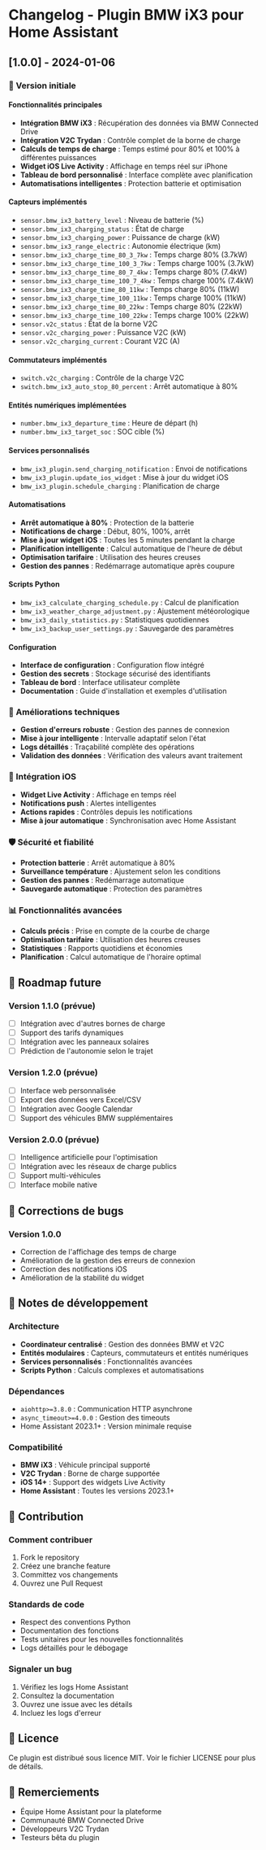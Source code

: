 # Changelog - Plugin BMW iX3 pour Home Assistant

## [1.0.0] - 2024-01-06

### 🎉 Version initiale

#### Fonctionnalités principales
- **Intégration BMW iX3** : Récupération des données via BMW Connected Drive
- **Intégration V2C Trydan** : Contrôle complet de la borne de charge
- **Calculs de temps de charge** : Temps estimé pour 80% et 100% à différentes puissances
- **Widget iOS Live Activity** : Affichage en temps réel sur iPhone
- **Tableau de bord personnalisé** : Interface complète avec planification
- **Automatisations intelligentes** : Protection batterie et optimisation

#### Capteurs implémentés
- `sensor.bmw_ix3_battery_level` : Niveau de batterie (%)
- `sensor.bmw_ix3_charging_status` : État de charge
- `sensor.bmw_ix3_charging_power` : Puissance de charge (kW)
- `sensor.bmw_ix3_range_electric` : Autonomie électrique (km)
- `sensor.bmw_ix3_charge_time_80_3_7kw` : Temps charge 80% (3.7kW)
- `sensor.bmw_ix3_charge_time_100_3_7kw` : Temps charge 100% (3.7kW)
- `sensor.bmw_ix3_charge_time_80_7_4kw` : Temps charge 80% (7.4kW)
- `sensor.bmw_ix3_charge_time_100_7_4kw` : Temps charge 100% (7.4kW)
- `sensor.bmw_ix3_charge_time_80_11kw` : Temps charge 80% (11kW)
- `sensor.bmw_ix3_charge_time_100_11kw` : Temps charge 100% (11kW)
- `sensor.bmw_ix3_charge_time_80_22kw` : Temps charge 80% (22kW)
- `sensor.bmw_ix3_charge_time_100_22kw` : Temps charge 100% (22kW)
- `sensor.v2c_status` : État de la borne V2C
- `sensor.v2c_charging_power` : Puissance V2C (kW)
- `sensor.v2c_charging_current` : Courant V2C (A)

#### Commutateurs implémentés
- `switch.v2c_charging` : Contrôle de la charge V2C
- `switch.bmw_ix3_auto_stop_80_percent` : Arrêt automatique à 80%

#### Entités numériques implémentées
- `number.bmw_ix3_departure_time` : Heure de départ (h)
- `number.bmw_ix3_target_soc` : SOC cible (%)

#### Services personnalisés
- `bmw_ix3_plugin.send_charging_notification` : Envoi de notifications
- `bmw_ix3_plugin.update_ios_widget` : Mise à jour du widget iOS
- `bmw_ix3_plugin.schedule_charging` : Planification de charge

#### Automatisations
- **Arrêt automatique à 80%** : Protection de la batterie
- **Notifications de charge** : Début, 80%, 100%, arrêt
- **Mise à jour widget iOS** : Toutes les 5 minutes pendant la charge
- **Planification intelligente** : Calcul automatique de l'heure de début
- **Optimisation tarifaire** : Utilisation des heures creuses
- **Gestion des pannes** : Redémarrage automatique après coupure

#### Scripts Python
- `bmw_ix3_calculate_charging_schedule.py` : Calcul de planification
- `bmw_ix3_weather_charge_adjustment.py` : Ajustement météorologique
- `bmw_ix3_daily_statistics.py` : Statistiques quotidiennes
- `bmw_ix3_backup_user_settings.py` : Sauvegarde des paramètres

#### Configuration
- **Interface de configuration** : Configuration flow intégré
- **Gestion des secrets** : Stockage sécurisé des identifiants
- **Tableau de bord** : Interface utilisateur complète
- **Documentation** : Guide d'installation et exemples d'utilisation

### 🔧 Améliorations techniques
- **Gestion d'erreurs robuste** : Gestion des pannes de connexion
- **Mise à jour intelligente** : Intervalle adaptatif selon l'état
- **Logs détaillés** : Traçabilité complète des opérations
- **Validation des données** : Vérification des valeurs avant traitement

### 📱 Intégration iOS
- **Widget Live Activity** : Affichage en temps réel
- **Notifications push** : Alertes intelligentes
- **Actions rapides** : Contrôles depuis les notifications
- **Mise à jour automatique** : Synchronisation avec Home Assistant

### 🛡️ Sécurité et fiabilité
- **Protection batterie** : Arrêt automatique à 80%
- **Surveillance température** : Ajustement selon les conditions
- **Gestion des pannes** : Redémarrage automatique
- **Sauvegarde automatique** : Protection des paramètres

### 📊 Fonctionnalités avancées
- **Calculs précis** : Prise en compte de la courbe de charge
- **Optimisation tarifaire** : Utilisation des heures creuses
- **Statistiques** : Rapports quotidiens et économies
- **Planification** : Calcul automatique de l'horaire optimal

## 🔮 Roadmap future

### Version 1.1.0 (prévue)
- [ ] Intégration avec d'autres bornes de charge
- [ ] Support des tarifs dynamiques
- [ ] Intégration avec les panneaux solaires
- [ ] Prédiction de l'autonomie selon le trajet

### Version 1.2.0 (prévue)
- [ ] Interface web personnalisée
- [ ] Export des données vers Excel/CSV
- [ ] Intégration avec Google Calendar
- [ ] Support des véhicules BMW supplémentaires

### Version 2.0.0 (prévue)
- [ ] Intelligence artificielle pour l'optimisation
- [ ] Intégration avec les réseaux de charge publics
- [ ] Support multi-véhicules
- [ ] Interface mobile native

## 🐛 Corrections de bugs

### Version 1.0.0
- Correction de l'affichage des temps de charge
- Amélioration de la gestion des erreurs de connexion
- Correction des notifications iOS
- Amélioration de la stabilité du widget

## 📝 Notes de développement

### Architecture
- **Coordinateur centralisé** : Gestion des données BMW et V2C
- **Entités modulaires** : Capteurs, commutateurs et entités numériques
- **Services personnalisés** : Fonctionnalités avancées
- **Scripts Python** : Calculs complexes et automatisations

### Dépendances
- `aiohttp>=3.8.0` : Communication HTTP asynchrone
- `async_timeout>=4.0.0` : Gestion des timeouts
- Home Assistant 2023.1+ : Version minimale requise

### Compatibilité
- **BMW iX3** : Véhicule principal supporté
- **V2C Trydan** : Borne de charge supportée
- **iOS 14+** : Support des widgets Live Activity
- **Home Assistant** : Toutes les versions 2023.1+

## 🤝 Contribution

### Comment contribuer
1. Fork le repository
2. Créez une branche feature
3. Committez vos changements
4. Ouvrez une Pull Request

### Standards de code
- Respect des conventions Python
- Documentation des fonctions
- Tests unitaires pour les nouvelles fonctionnalités
- Logs détaillés pour le débogage

### Signaler un bug
1. Vérifiez les logs Home Assistant
2. Consultez la documentation
3. Ouvrez une issue avec les détails
4. Incluez les logs d'erreur

## 📄 Licence

Ce plugin est distribué sous licence MIT. Voir le fichier LICENSE pour plus de détails.

## 🙏 Remerciements

- Équipe Home Assistant pour la plateforme
- Communauté BMW Connected Drive
- Développeurs V2C Trydan
- Testeurs bêta du plugin

